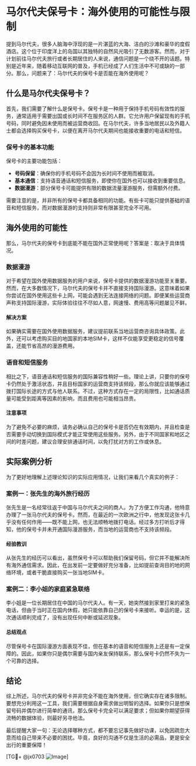 # 马尔代夫保号卡：海外使用的可能性与限制

提到马尔代夫，很多人脑海中浮现的是一片湛蓝的大海、洁白的沙滩和豪华的度假酒店。这个位于印度洋上的岛国以其独特的自然风光吸引了无数游客。然而，对于计划前往马尔代夫旅行或者长期居住的人来说，通信问题是一个绕不开的话题。特别是近年来，随着移动互联网的普及，手机已经成了人们生活中不可或缺的一部分。那么，问题来了：马尔代夫的保号卡是否能在海外使用呢？

## 什么是马尔代夫保号卡？

首先，我们需要了解什么是保号卡。保号卡是一种用于保持手机号码有效性的服务，通常适用于需要出国或长时间不在服务区的人群。它允许用户保留现有的手机号码，同时避免因未使用而被运营商收回。在马尔代夫，许多当地居民以及外籍人士都会选择购买保号卡，以便在离开马尔代夫期间也能接收重要的电话和短信。

### 保号卡的基本功能

保号卡的主要功能包括：
- **号码保留**：确保你的手机号码不会因为长时间不使用而被取消。
- **基本通信**：支持语音通话和短信服务，即使你在国外也可以接收到重要信息。
- **数据漫游**：部分保号卡可能提供有限的数据流量漫游服务，但需额外付费。

需要注意的是，并非所有的保号卡都具备相同的功能。有些卡可能只提供基础的语音和短信服务，而对数据漫游的支持则非常有限甚至完全不可用。

## 海外使用的可能性

那么，马尔代夫的保号卡到底能不能在国外正常使用呢？答案是：取决于具体情况。

### 数据漫游

对于希望在国外使用数据服务的用户来说，保号卡提供的数据漫游功能至关重要。然而，在大多数情况下，马尔代夫的保号卡并不直接支持国际漫游。这意味着如果你尝试在国外使用这些卡上网，可能会遇到无法连接网络的问题。即便某些运营商声称支持国际漫游，实际体验往往不尽如人意，网速慢、费用高等问题屡见不鲜。

#### 解决方案

如果确实需要在国外使用数据服务，建议提前联系当地运营商咨询具体政策。此外，还可以考虑购买目的地国家的本地SIM卡，这样不仅能享受更稳定的信号覆盖，还能节省高昂的漫游费用。

### 语音和短信服务

相比之下，语音通话和短信服务的国际兼容性稍好一些。理论上讲，只要你的保号卡仍然处于激活状态，并且目标国家的运营商支持该频段，那么你就应该能够通过拨打国际长途的方式与他人联系。不过，这种方式存在一定的局限性，比如通话质量可能受到距离等因素的影响，而且费用也可能相当昂贵。

#### 注意事项

为了避免不必要的麻烦，请务必确认自己的保号卡是否仍在有效期内，并且检查是否需要手动切换到国际模式才能正常使用这些服务。另外，由于不同国家和地区之间的时差问题，建议合理安排通话时间，以免打扰对方的工作或休息。

## 实际案例分析

为了更好地理解上述理论知识的实际应用情况，让我们来看几个真实的例子：

### 案例一：张先生的海外旅行经历

张先生是一名经常往返于中国与马尔代夫之间的商人。为了方便工作沟通，他特意办理了一张马尔代夫的保号卡。然而，在最近的一次欧洲之行中，他发现这张卡几乎没有任何作用——既不能上网，也无法顺畅地拨打电话。经过多方打听后才得知，他的保号卡并未开通国际漫游服务，而当地的运营商也不支持该频段。

#### 经验教训

从张先生的经历可以看出，虽然保号卡可以帮助我们保留号码，但它并不能解决所有海外通信需求。因此，在出发前一定要做好充分准备，比如提前查询目的地的网络环境，或者干脆直接购买一张当地SIM卡。

### 案例二：李小姐的家庭紧急联络

李小姐是一位长期居住在中国的马尔代夫人。有一天，她突然接到家里打来的紧急电话，但由于当时正在国内休假，她只能依靠自己的保号卡来接听。幸运的是，这次通话顺利完成了，没有出现任何中断或延迟现象。

#### 总结观点

尽管保号卡在国际漫游方面表现不佳，但在基本的语音和短信服务上还是有一定保障的。因此，如果你只是偶尔需要与国内亲友保持联系，那么保号卡仍然不失为一个可靠的选择。

## 结论

综上所述，马尔代夫的保号卡并非完全不能在海外使用，但它确实存在诸多限制。要想充分利用这一工具，我们需要根据自身需求做出明智的选择。如果你只是想保留号码并偶尔进行简单的通讯，那么保号卡完全可以满足要求；但如果你期望获得流畅的数据体验，则最好另寻他法。

最后提醒大家一句：无论选择哪种方式，都不要忘记事先做好功课，以免因疏忽大意而给自己带来不必要的困扰。毕竟，良好的沟通不仅是生活的必需品，更是安全出行的重要保障！

[TG💪+ @jx0703 ![Image](https://github.com/user-attachments/assets/dbca1d08-cadb-493c-b0ec-ad6f7a83f270)]